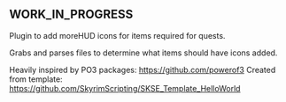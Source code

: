 ## WORK_IN_PROGRESS

Plugin to add moreHUD icons for items required for quests.

Grabs and parses files to determine what items should have icons added.

Heavily inspired by PO3 packages: https://github.com/powerof3
Created from template: https://github.com/SkyrimScripting/SKSE_Template_HelloWorld
